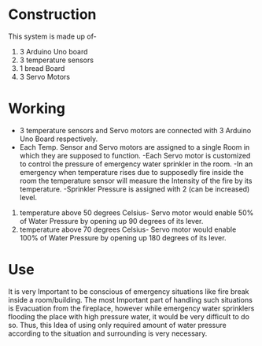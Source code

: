 # Construction
This system is made up of- 
1) 3 Arduino Uno board
2) 3 temperature sensors
3) 1 bread Board
4) 3 Servo Motors

# Working
- 3 temperature sensors and Servo motors are connected with 3 Arduino Uno Board respectively.
- Each Temp. Sensor and Servo motors are assigned to a single Room in which they are supposed to function.
-Each Servo motor is customized to control the pressure of emergency water sprinkler in the room.
-In an emergency when temperature rises due to supposedly fire inside the room the temperature sensor will measure the Intensity of the fire by its temperature.
-Sprinkler Pressure is assigned with 2 (can be increased) level. 
 1) temperature above 50 degrees Celsius- Servo motor would enable 50% of Water Pressure by opening up 90 
     degrees of its lever.
 2) temperature above 70 degrees Celsius- Servo motor would enable 100% of Water Pressure by opening up 180 degrees of its lever.

# Use
It is very Important to be conscious of emergency situations like fire break inside a room/building.
The most Important part of handling such situations is Evacuation from the fireplace, however while emergency water sprinklers flooding the place with high pressure water, it would be very difficult to do so.
Thus, this Idea of using only required amount of water pressure according to the situation and surrounding is very necessary.
